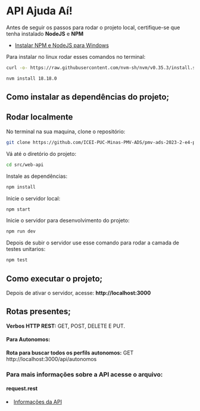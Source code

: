 <h1>API Ajuda Aí!</h1>

Antes de seguir os passos para rodar o projeto local, certifique-se que tenha instalado <strong>NodeJS</strong> e <strong>NPM</strong>

- [Instalar NPM e NodeJS para Windows](https://nodejs.org/en/)

Para instalar no linux rodar esses comandos no terminal:

```bash
curl -o- https://raw.githubusercontent.com/nvm-sh/nvm/v0.35.3/install.sh | bash
```

```bash
nvm install 18.18.0
```

<h2> Como instalar as dependências do projeto; </h2>

## Rodar localmente

No terminal na sua maquina, clone o repositório:

```bash
git clone https://github.com/ICEI-PUC-Minas-PMV-ADS/pmv-ads-2023-2-e4-proj-infra-t4-ajuda-ai.git
```

Vá até o diretório do projeto:

```bash
cd src/web-api
```

Instale as dependências:

```bash
npm install
```

Inicie o servidor local:

```bash
npm start
```

Inicie o servidor para desenvolvimento do projeto:

```bash
npm run dev
```

Depois de subir o servidor use esse comando para rodar a camada de testes unitarios:

```bash
npm test
```

<h2>Como executar o projeto;</h2>

Depois de ativar o servidor, acesse: <a><strong>http://localhost:3000</strong></a>

<h2>Rotas presentes;</h2> 
  
<strong>Verbos HTTP REST:</strong> GET, POST, DELETE E PUT.
  
 <h4>Para Autonomos:</h4>
  
<strong>Rota para buscar todos os perfils autonomos:</strong> GET <a>http://localhost:3000/api/autonomos</a>

<h3>Para mais informações sobre a API acesse o arquivo:</h3> 

<h4>request.rest</h4>

<li><a href="./request.rest"> Informações da API</a></li>
